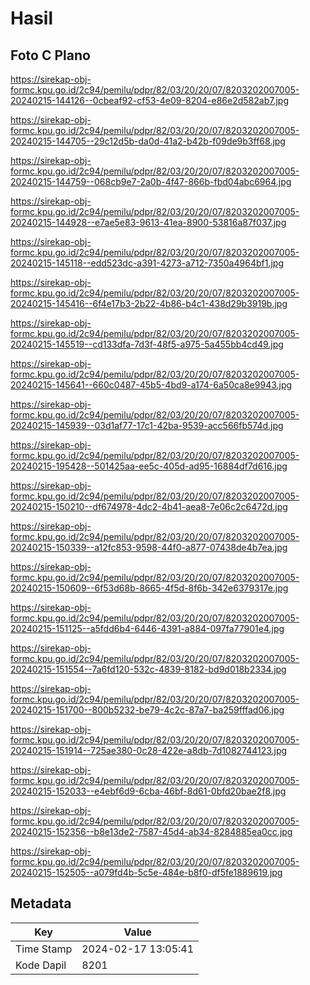 # Hasil

## Foto C Plano

https://sirekap-obj-formc.kpu.go.id/2c94/pemilu/pdpr/82/03/20/20/07/8203202007005-20240215-144126--0cbeaf92-cf53-4e09-8204-e86e2d582ab7.jpg

https://sirekap-obj-formc.kpu.go.id/2c94/pemilu/pdpr/82/03/20/20/07/8203202007005-20240215-144705--29c12d5b-da0d-41a2-b42b-f09de9b3ff68.jpg

https://sirekap-obj-formc.kpu.go.id/2c94/pemilu/pdpr/82/03/20/20/07/8203202007005-20240215-144759--068cb9e7-2a0b-4f47-866b-fbd04abc6964.jpg

https://sirekap-obj-formc.kpu.go.id/2c94/pemilu/pdpr/82/03/20/20/07/8203202007005-20240215-144928--e7ae5e83-9613-41ea-8900-53816a87f037.jpg

https://sirekap-obj-formc.kpu.go.id/2c94/pemilu/pdpr/82/03/20/20/07/8203202007005-20240215-145118--edd523dc-a391-4273-a712-7350a4964bf1.jpg

https://sirekap-obj-formc.kpu.go.id/2c94/pemilu/pdpr/82/03/20/20/07/8203202007005-20240215-145416--6f4e17b3-2b22-4b86-b4c1-438d29b3919b.jpg

https://sirekap-obj-formc.kpu.go.id/2c94/pemilu/pdpr/82/03/20/20/07/8203202007005-20240215-145519--cd133dfa-7d3f-48f5-a975-5a455bb4cd49.jpg

https://sirekap-obj-formc.kpu.go.id/2c94/pemilu/pdpr/82/03/20/20/07/8203202007005-20240215-145641--660c0487-45b5-4bd9-a174-6a50ca8e9943.jpg

https://sirekap-obj-formc.kpu.go.id/2c94/pemilu/pdpr/82/03/20/20/07/8203202007005-20240215-145939--03d1af77-17c1-42ba-9539-acc566fb574d.jpg

https://sirekap-obj-formc.kpu.go.id/2c94/pemilu/pdpr/82/03/20/20/07/8203202007005-20240215-195428--501425aa-ee5c-405d-ad95-16884df7d616.jpg

https://sirekap-obj-formc.kpu.go.id/2c94/pemilu/pdpr/82/03/20/20/07/8203202007005-20240215-150210--df674978-4dc2-4b41-aea8-7e06c2c6472d.jpg

https://sirekap-obj-formc.kpu.go.id/2c94/pemilu/pdpr/82/03/20/20/07/8203202007005-20240215-150339--a12fc853-9598-44f0-a877-07438de4b7ea.jpg

https://sirekap-obj-formc.kpu.go.id/2c94/pemilu/pdpr/82/03/20/20/07/8203202007005-20240215-150609--6f53d68b-8665-4f5d-8f6b-342e6379317e.jpg

https://sirekap-obj-formc.kpu.go.id/2c94/pemilu/pdpr/82/03/20/20/07/8203202007005-20240215-151125--a5fdd6b4-6446-4391-a884-097fa77901e4.jpg

https://sirekap-obj-formc.kpu.go.id/2c94/pemilu/pdpr/82/03/20/20/07/8203202007005-20240215-151554--7a6fd120-532c-4839-8182-bd9d018b2334.jpg

https://sirekap-obj-formc.kpu.go.id/2c94/pemilu/pdpr/82/03/20/20/07/8203202007005-20240215-151700--800b5232-be79-4c2c-87a7-ba259fffad06.jpg

https://sirekap-obj-formc.kpu.go.id/2c94/pemilu/pdpr/82/03/20/20/07/8203202007005-20240215-151914--725ae380-0c28-422e-a8db-7d1082744123.jpg

https://sirekap-obj-formc.kpu.go.id/2c94/pemilu/pdpr/82/03/20/20/07/8203202007005-20240215-152033--e4ebf6d9-6cba-46bf-8d61-0bfd20bae2f8.jpg

https://sirekap-obj-formc.kpu.go.id/2c94/pemilu/pdpr/82/03/20/20/07/8203202007005-20240215-152356--b8e13de2-7587-45d4-ab34-8284885ea0cc.jpg

https://sirekap-obj-formc.kpu.go.id/2c94/pemilu/pdpr/82/03/20/20/07/8203202007005-20240215-152505--a079fd4b-5c5e-484e-b8f0-df5fe1889619.jpg


## Metadata

| Key        | Value               |
| ---------- | ------------------- |
| Time Stamp | 2024-02-17 13:05:41 |
| Kode Dapil | 8201                |



